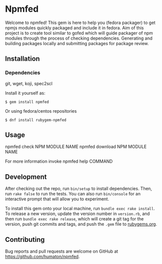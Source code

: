 # Npmfed

Welcome to npmfed!
This gem is here to help you (fedora packager) to get npmjs modules quickly packaged and include it in fedora.
Aim of this project is to create tool similar to gofed which will guide packager of npm modules through the process of checking dependencies. Generating and building packages locally and submitting packages for package review.

## Installation

### Dependencies

 git, wget, koji, spec2scl


Install it yourself as:

    $ gem install npmfed

Or using fedora/centos repositories

    $ dnf install rubygem-npmfed
## Usage
npmfed check NPM MODULE NAME
npmfed download NPM MODULE NAME

For more information invoke npmfed help COMMAND


## Development

After checking out the repo, run `bin/setup` to install dependencies. Then, run `rake false` to run the tests. You can also run `bin/console` for an interactive prompt that will allow you to experiment.

To install this gem onto your local machine, run `bundle exec rake install`. To release a new version, update the version number in `version.rb`, and then run `bundle exec rake release`, which will create a git tag for the version, push git commits and tags, and push the `.gem` file to [rubygems.org](https://rubygems.org).

## Contributing

Bug reports and pull requests are welcome on GitHub at https://github.com/humaton/npmfed.
